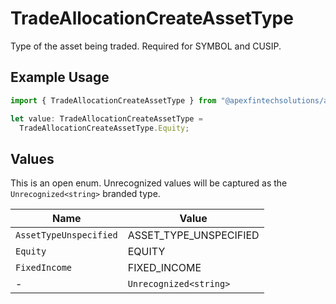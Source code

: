 # TradeAllocationCreateAssetType

Type of the asset being traded. Required for SYMBOL and CUSIP.

## Example Usage

```typescript
import { TradeAllocationCreateAssetType } from "@apexfintechsolutions/ascend-sdk/models/components";

let value: TradeAllocationCreateAssetType =
  TradeAllocationCreateAssetType.Equity;
```

## Values

This is an open enum. Unrecognized values will be captured as the `Unrecognized<string>` branded type.

| Name                   | Value                  |
| ---------------------- | ---------------------- |
| `AssetTypeUnspecified` | ASSET_TYPE_UNSPECIFIED |
| `Equity`               | EQUITY                 |
| `FixedIncome`          | FIXED_INCOME           |
| -                      | `Unrecognized<string>` |